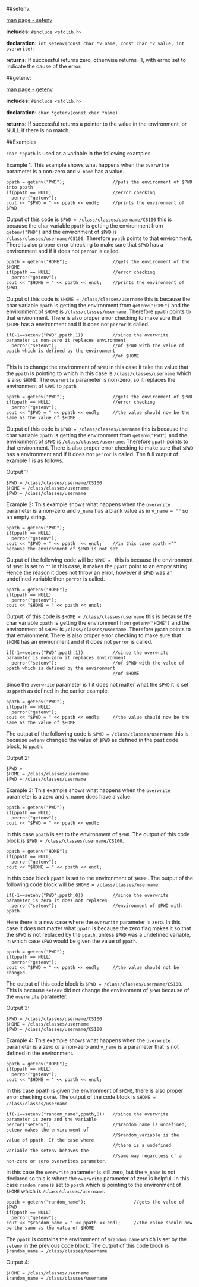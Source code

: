 ##setenv:

[man page - setenv](http://linux.die.net/man/3/setenv)

**includes:** `#include <stdlib.h>`

**declaration:** `int setenv(const char *v_name, const char *v_value, int overwrite);`

**returns:** If successful returns zero, otherwise returns -1, with errno set to indicate the cause of the error.

##getenv:

[man page - getenv](http://linux.die.net/man/3/getenv)

**includes:** `#include <stdlib.h>`

**declaration:** `char *getenv(const char *name)`

**returns:**  If successful returns a pointer to the value in the environment, or NULL if there is no match.

##Examples

``char *ppath`` is used as a variable in the following examples.

Example 1: This example shows what happens when the `overwrite` parameter is a non-zero and `v_name` has a value.

    ppath = getenv("PWD");                  //puts the environment of $PWD into ppath
    if(ppath == NULL)                       //error checking
      perror("getenv");   
    cout << "$PWD = " << ppath << endl;     //prints the environment of $PWD 

Output of this code is `$PWD = /class/classes/username/CS100` this is because the char variable `ppath` is getting the
environment from `getenv("PWD")` and the environment of `$PWD` is `/class/classes/username/CS100`. Therefore `ppath` points to that environment. There is also proper error checking to make sure that `$PWD` has a environment and if it does not `perror` is called. 

    ppath = getenv("HOME");                 //gets the environment of the $HOME
    if(ppath == NULL)                       //error checking
      perror("getenv");
    cout << "$HOME = " << ppath << endl;    //prints the environment of $PWD

Output of this code is `$HOME = /class/classes/username` this is because the char variable `ppath` is getting the 
environment from `getenv("HOME")` and the environment of `$HOME` is `/class/classes/username`. Therefore `ppath` points to that 
environment. There is also proper error checking to make sure that `$HOME` has a environment and if it does not `perror` 
is called. 

    if(-1==setenv("PWD",ppath,1))           //since the overwrite parameter is non-zero it replaces environment 
      perror("setenv");                     //of $PWD with the value of ppath which is defined by the environment 
                                            //of $HOME
    
This is to change the environment of `$PWD` in this case it take the value that the `ppath` is pointing to which in this case is `/class/classes/username` which is also `$HOME`. The `overwrite` parameter is non-zero, so it replaces the environment of `$PWD` to `ppath`

    ppath = getenv("PWD");                  //gets the environment of $PWD
    if(ppath == NULL)                       //error checking
      perror("getenv");
    cout << "$PWD = " << ppath << endl;     //the value should now be the same as the value of $HOME

Output of this code is `$PWD = /class/classes/username` this is because the char variable `ppath` is getting the 
environment from `getenv("PWD")` and the environment of `$PWD` is `/class/classes/username`. Therefore `ppath` points to that 
environment. There is also proper error checking to make sure that `$PWD` has a environment and if it does not `perror` 
is called. The full output of example 1 is as follows.

Output 1:

    $PWD = /class/classes/username/CS100
    $HOME = /class/classes/username
    $PWD = /class/classes/username

Example 2: This example shows what happens when the `overwrite` parameter is a non-zero and `v_name` has a blank value as in `v_name = ""` so an empty string.

    ppath = getenv("PWD");                  
    if(ppath == NULL)
      perror("getenv");
    cout << "$PWD = " << ppath  << endl;    //in this case ppath ="" because the environment of $PWD is not set
    
Output of the following code will be `$PWD = ` this is because the environment of `$PWD` is set to `""` in this case, it makes the `ppath` point to an empty string. Hence the reason it does not throw an error, however if `$PWD` was an undefined variable then `perror` is called.

    ppath = getenv("HOME"); 
    if(ppath == NULL)
      perror("getenv");
    cout << "$HOME = " << ppath << endl;

Output: of this code is `$HOME = /class/classes/username` this is because the char variable `ppath` is getting the 
environment from `getenv("HOME")` and the environment of `$HOME` is `/class/classes/username`. Therefore `ppath` points to that 
environment. There is also proper error checking to make sure that `$HOME` has an environment and if it does not `perror` 
is called.

    if(-1==setenv("PWD",ppath,1))           //since the overwrite parameter is non-zero it replaces environment 
      perror("setenv");                     //of $PWD with the value of ppath which is defined by the environment 
                                            //of $HOME 

Since the `overwrite` parameter is 1 it does not matter what the `$PWD` it is set to `ppath` as defined in the earlier example.

    ppath = getenv("PWD");                  
    if(ppath == NULL)
      perror("getenv");  
    cout << "$PWD = " << ppath << endl;     //the value should now be the same as the value of $HOME
The output of the following code is `$PWD = /class/classes/username` this is because `setenv` changed the value of `$PWD` as defined in the past code block, to `ppath`. 

Output 2:

    $PWD =
    $HOME = /class/classes/username
    $PWD = /class/classes/username

Example 3: This example shows what happens when the `overwrite` parameter is a zero and v_name does have a value.

    ppath = getenv("PWD"); 
    if(ppath == NULL)
      perror("getenv");
    cout << "$PWD = " << ppath << endl;
In this case `ppath` is set to the environment of `$PWD`. The output of this code block is 
`$PWD = /class/classes/username/CS100`. 

    ppath = getenv("HOME"); 
    if(ppath == NULL)
      perror("getenv");
    cout << "$HOME = " << ppath << endl;

In this code block `ppath` is set to the environment of `$HOME`. The output of the following code block will be 
`$HOME = /class/classes/username`.

    if(-1==setenv("PWD",ppath,0))           //since the overwrite parameter is zero it does not replaces  
      perror("setenv");                     //environment of $PWD with ppath.

Here there is a new case where the `overwrite` parameter is zero. In this case it does not matter what `ppath` is because the
zero flag makes it so that the `$PWD` is not replaced by the `ppath`, unless `$PWD` was a undefined variable, in which case 
`$PWD` would be given the value of `ppath`.

    ppath = getenv("PWD");                
    if(ppath == NULL)
      perror("getenv");
    cout << "$PWD = " << ppath << endl;     //the value should not be changed.

The output of this code block is `$PWD = /class/classes/username/CS100`. This is because `setenv` did not change the 
environment of `$PWD` because of the `overwrite` parameter.

Output 3:

    $PWD = /class/classes/username/CS100
    $HOME = /class/classes/username
    $PWD = /class/classes/username/CS100

Example 4: This example shows what happens when the `overwrite` parameter is a zero *or* a non-zero and `v_name` is a parameter that is not defined in the environment.

    ppath = getenv("HOME"); 
    if(ppath == NULL)
      perror("getenv");
    cout << "$HOME = " << ppath << endl;

In this case ppath is given the environment of `$HOME`, there is also proper error checking done. The output of the code
block is `$HOME = /class/classes/username`.

    if(-1==setenv("random_name",ppath,0))   //since the overwrite parameter is zero and the variable     
    perror("setenv");                       //$random_name is undefined, setenv makes the environment of 
                                            //$random_variable is the value of ppath. If the case where
                                            //there is a undefined variable the setenv behaves the
                                            //same way regardless of a non-zero or zero overwrites parameter. 
                                            
In this case the `overwrite` parameter is still zero, but the `v_name` is not declared so this is where the `overwrite` parameter of zero is helpful. In this case `random_name` is set to `ppath` which is pointing to the environment of `$HOME` which is `/class/classes/username`. 

    ppath = getenv("random_name");                  //gets the value of $PWD
    if(ppath == NULL)
      perror("getenv");
    cout << "$random_name = " << ppath << endl;     //the value should now be the same as the value of $HOME

The `ppath` is contains the environment of `$random_name` which is set by the `setenv` in the previous code block. The output
of this code block is `    $random_name = /class/classes/username`

Output 4:

    $HOME = /class/classes/username
    $random_name = /class/classes/username
